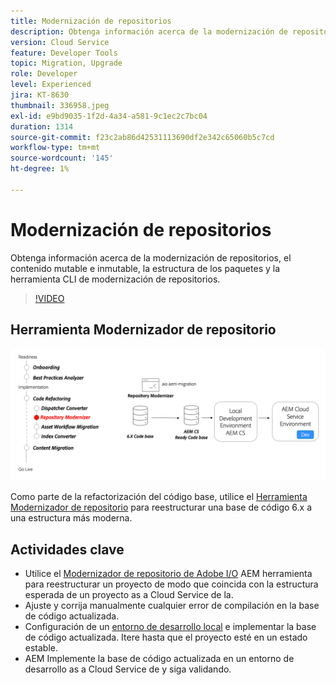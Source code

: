 ```yaml
---
title: Modernización de repositorios
description: Obtenga información acerca de la modernización de repositorios, el contenido mutable e inmutable, la estructura de los paquetes y la herramienta CLI de modernización de repositorios.
version: Cloud Service
feature: Developer Tools
topic: Migration, Upgrade
role: Developer
level: Experienced
jira: KT-8630
thumbnail: 336958.jpeg
exl-id: e9bd9035-1f2d-4a34-a581-9c1ec2c7bc04
duration: 1314
source-git-commit: f23c2ab86d42531113690df2e342c65060b5c7cd
workflow-type: tm+mt
source-wordcount: '145'
ht-degree: 1%

---
```


# Modernización de repositorios

Obtenga información acerca de la modernización de repositorios, el contenido mutable e inmutable, la estructura de los paquetes y la herramienta CLI de modernización de repositorios.

>[!VIDEO](https://video.tv.adobe.com/v/336958?quality=12&learn=on)

## Herramienta Modernizador de repositorio

![Modernizador de repositorio](./assets/repository-modernizer.png)

Como parte de la refactorización del código base, utilice el [Herramienta Modernizador de repositorio](https://experienceleague.adobe.com/docs/experience-manager-cloud-service/moving/refactoring-tools/repo-modernizer.html?lang=es) para reestructurar una base de código 6.x a una estructura más moderna.

## Actividades clave

* Utilice el [Modernizador de repositorio de Adobe I/O](https://github.com/adobe/aio-cli-plugin-aem-cloud-service-migration#command-aio-aem-migrationrepository-modernizer) AEM herramienta para reestructurar un proyecto de modo que coincida con la estructura esperada de un proyecto as a Cloud Service de la.
* Ajuste y corrija manualmente cualquier error de compilación en la base de código actualizada.
* Configuración de un [entorno de desarrollo local](https://experienceleague.adobe.com/docs/experience-manager-learn/cloud-service/local-development-environment-set-up/overview.html?lang=es) e implementar la base de código actualizada. Itere hasta que el proyecto esté en un estado estable.
* AEM Implemente la base de código actualizada en un entorno de desarrollo as a Cloud Service de y siga validando.
